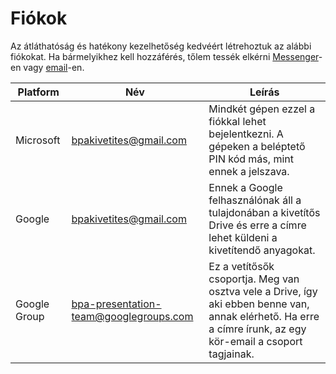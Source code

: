 # Fiókok

Az átláthatóság és hatékony kezelhetőség kedvéért létrehoztuk az alábbi fiókokat. Ha bármelyikhez kell hozzáférés, tőlem tessék elkérni [Messenger](https://www.facebook.com/kallo.kristof)-en vagy [email](mailto:kristof.kallo@gmail.com)-en.

| Platform     | Név                                    | Leírás                                                                                                                                                       |
| ------------ | -------------------------------------- | ------------------------------------------------------------------------------------------------------------------------------------------------------------ |
| Microsoft    | bpakivetites@gmail.com                 | Mindkét gépen ezzel a fiókkal lehet bejelentkezni. A gépeken a beléptető PIN kód más, mint ennek a jelszava.                                                 |
| Google       | bpakivetites@gmail.com                 | Ennek a Google felhasználónak áll a tulajdonában a kivetítős Drive és erre a címre lehet küldeni a kivetítendő anyagokat.                                    |
| Google Group | bpa-presentation-team@googlegroups.com | Ez a vetítősők csoportja. Meg van osztva vele a Drive, így aki ebben benne van, annak elérhető. Ha erre a címre írunk, az egy kör-email a csoport tagjainak. |

